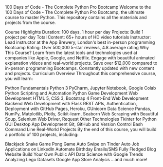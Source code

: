 100 Days of Code - The Complete Python Pro Bootcamp
Welcome to the 100 Days of Code - The Complete Python Pro Bootcamp, the ultimate course to master Python. This repository contains all the materials and projects from the course.

Course Highlights
Duration: 100 days, 1 hour per day
Projects: Build 1 project per day
Total Content: 65+ hours of HD video tutorials
Instructor: Lead instructor at the App Brewery, London's best in-person programming Bootcamp
Rating: Over 500,000 5-star reviews, 4.8 average rating
Why This Course?
Learn from the latest tools and technologies used at companies like Apple, Google, and Netflix.
Engage with beautiful animated explanation videos and real-world projects.
Save over $12,000 compared to in-person programming Bootcamps.
Constantly updated with new content and projects.
Curriculum Overview
Throughout this comprehensive course, you will learn:

Python Fundamentals
Python 3
PyCharm, Jupyter Notebook, Google Colab
Python Scripting and Automation
Python Game Development
Web Development
HTML 5, CSS 3, Bootstrap 4
Front-End Web Development
Backend Web Development with Flask
REST APIs, Authentication, Deployment with GitHub Pages, Heroku, GUnicorn
Data Science
Pandas, NumPy, Matplotlib, Plotly, Scikit-learn, Seaborn
Web Scraping with Beautiful Soup, Selenium Web Driver, Request
Other Technologies
Tkinter for Python GUI Desktop App Development
Git, GitHub and Version Control
Bash Command Line
Real-World Projects
By the end of this course, you will build a portfolio of 100 projects, including:

Blackjack
Snake Game
Pong Game
Auto Swipe on Tinder
Auto Job Applications on LinkedIn
Automate Birthday Emails/SMS
Fully Fledged Blog Website
Build Your Own Public API
Data Science with Google Trends
Analyzing Lego Datasets
Google App Store Analysis
...and much more!